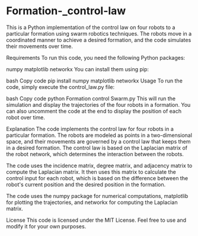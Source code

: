 # Formation-_control-law

This is a Python implementation of the control law on four robots to a particular formation using swarm robotics techniques. The robots move in a coordinated manner to achieve a desired formation, and the code simulates their movements over time.

Requirements
To run this code, you need the following Python packages:

numpy
matplotlib
networkx
You can install them using pip:

bash
Copy code
pip install numpy matplotlib networkx
Usage
To run the code, simply execute the control_law.py file:

bash
Copy code
python Formation control Swarm.py
This will run the simulation and display the trajectories of the four robots in a formation. You can also uncomment the code at the end to display the position of each robot over time.

Explanation
The code implements the control law for four robots in a particular formation. The robots are modeled as points in a two-dimensional space, and their movements are governed by a control law that keeps them in a desired formation. The control law is based on the Laplacian matrix of the robot network, which determines the interaction between the robots.

The code uses the incidence matrix, degree matrix, and adjacency matrix to compute the Laplacian matrix. It then uses this matrix to calculate the control input for each robot, which is based on the difference between the robot's current position and the desired position in the formation.

The code uses the numpy package for numerical computations, matplotlib for plotting the trajectories, and networkx for computing the Laplacian matrix.

License
This code is licensed under the MIT License. Feel free to use and modify it for your own purposes.
